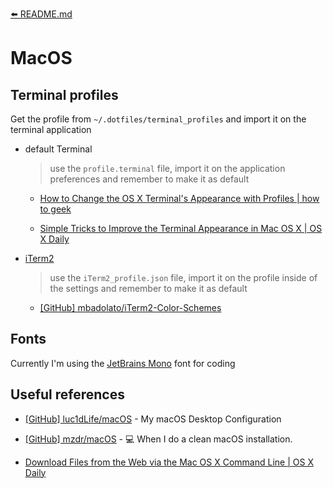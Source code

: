 [⬅️ README.md](../README.md)

# MacOS

## Terminal profiles

Get the profile from `~/.dotfiles/terminal_profiles` and import it on the terminal application

- default Terminal

  > use the `profile.terminal` file, import it on the application preferences and remember to make it as default

  - [How to Change the OS X Terminal's Appearance with Profiles | how to geek](https://www.howtogeek.com/210308/how-to-change-the-os-x-terminals-appearance-with-profiles/)

  - [Simple Tricks to Improve the Terminal Appearance in Mac OS X | OS X Daily](https://osxdaily.com/2013/02/05/improve-terminal-appearance-mac-os-x/)

- [iTerm2](https://www.iterm2.com/)

  > use the `iTerm2_profile.json` file, import it on the profile inside of the settings and remember to make it as default

  - [[GitHub] mbadolato/iTerm2-Color-Schemes](https://github.com/mbadolato/iTerm2-Color-Schemes)

## Fonts

Currently I'm using the [JetBrains Mono](https://www.jetbrains.com/lp/mono/) font for coding

## Useful references

- [[GitHub] luc1dLife/macOS](https://github.com/luc1dLife/macOS) - My macOS Desktop Configuration

- [[GitHub] mzdr/macOS](https://github.com/mzdr/macOS) - 💻 When I do a clean macOS installation.

- [Download Files from the Web via the Mac OS X Command Line | OS X Daily](https://osxdaily.com/2007/05/11/download-files-from-the-web-via-the-os-x-command-line/)
